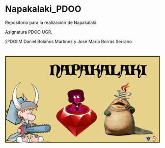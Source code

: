 # Napakalaki_PDOO
Repositorio para la realización de Napakalaki. 

Asignatura PDOO UGR. 

2ºDGIIM Daniel Bolaños Martínez y José María Borrás Serrano

# ![PDOO](Recursos/Napakalaki.png)
